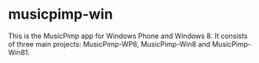 # musicpimp-win #

This is the MusicPimp app for Windows Phone and Windows 8. It consists of three main projects: MusicPimp-WP8, MusicPimp-Win8 and MusicPimp-Win81.